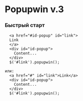 # Popupwin v.3

### Быстрый старт

~~~~{.bash}
  <a href="#id-popup" id="link">
  Link
  </a>
  <div id="id-popup">
    Content...
  </div>
  $('#link').popupwin();

или:
  <a href="#" id="link">Link</a>
  <div id="id-popup">
    Content...
  </div>
  $('#link').popupwin();
~~~~

